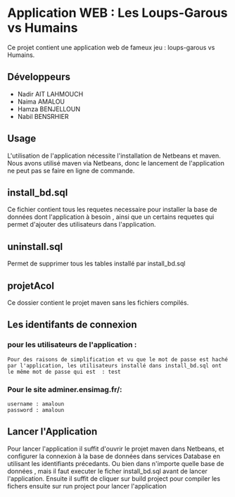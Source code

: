 # Application WEB : Les Loups-Garous vs Humains
  Ce projet contient une application web de fameux jeu : loups-garous vs Humains.

## Développeurs

  * Nadir AIT LAHMOUCH
  * Naima AMALOU
  * Hamza BENJELLOUN
  * Nabil BENSRHIER

## Usage

L'utilisation de l'application nécessite l'installation de Netbeans et maven. Nous avons utilisé maven via Netbeans, donc le lancement de l'application ne peut pas se faire en ligne de commande.

## install_bd.sql

Ce fichier contient tous les requetes necessaire pour installer la base de données dont l'application à besoin , ainsi que un certains requetes
qui permet d'ajouter des utilisateurs dans l'application.

## uninstall.sql

Permet de supprimer tous les tables installé par install_bd.sql

## projetAcol

Ce dossier contient le projet maven sans les fichiers compilés.

## Les identifants de connexion

  ### pour les utilisateurs de l'application :
    Pour des raisons de simplification et vu que le mot de passe est haché par l'application, les utilisateurs installé dans install_bd.sql ont le même mot de passe qui est  : test


  ### Pour le site adminer.ensimag.fr/:
    username : amaloun
    password : amaloun

## Lancer l'Application

Pour lancer l'application il suffit d'ouvrir le projet maven dans Netbeans, et configurer la connexion à la base de données dans services Database en utilisant les identifiants précedants.
Ou bien dans n'importe quelle base de données , mais il faut executer le ficher install_bd.sql avant de lancer l'application. Ensuite il suffit de cliquer sur build project pour compiler les fichers ensuite sur run project pour lancer l'application
